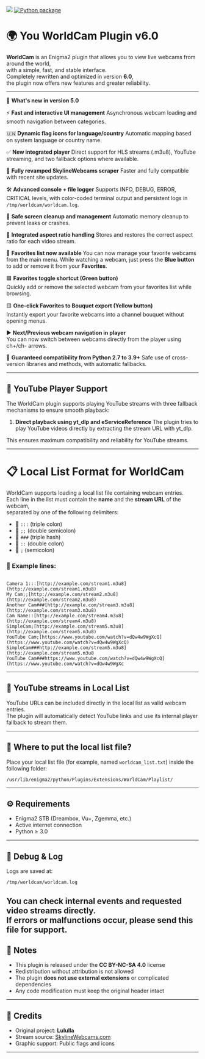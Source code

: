 ![](https://komarev.com/ghpvc/?username=Belfagor2005) [![Python package](https://github.com/Belfagor2005/WorldCam/actions/workflows/pylint.yml/badge.svg)](https://github.com/Belfagor2005/WorldCam/actions/workflows/pylint.yml)

# 🌍 You WorldCam Plugin v6.0

**WorldCam** is an Enigma2 plugin that allows you to view live webcams from around the world,  
with a simple, fast, and stable interface.  
Completely rewritten and optimized in version **6.0**,  
the plugin now offers new features and greater reliability.

---

🚀 **What's new in version 5.0**

⚡️ **Fast and interactive UI management**
Asynchronous webcam loading and smooth navigation between categories.

🇺🇳 **Dynamic flag icons for language/country**
Automatic mapping based on system language or country name.

✅ **New integrated player**
Direct support for HLS streams (.m3u8), YouTube streaming, and two fallback options where available.

🔎 **Fully revamped SkylineWebcams scraper**
Faster and fully compatible with recent site updates.

🛠️ **Advanced console + file logger**
Supports INFO, DEBUG, ERROR, CRITICAL levels, with color-coded terminal output and persistent logs in `/tmp/worldcam/worldcam.log`.

🧹 **Safe screen cleanup and management**
Automatic memory cleanup to prevent leaks or crashes.

🔁 **Integrated aspect ratio handling**
Stores and restores the correct aspect ratio for each video stream.

📁 **Favorites list now available**
You can now manage your favorite webcams from the main menu.
While watching a webcam, just press the **Blue button** to add or remove it from your **Favorites**.

🟩 **Favorites toggle shortcut (Green button)**  
Quickly add or remove the selected webcam from your favorites list while browsing.

🟨 **One-click Favorites to Bouquet export (Yellow button)**  
Instantly export your favorite webcams into a channel bouquet without opening menus.

▶️ **Next/Previous webcam navigation in player**  
You can now switch between webcams directly from the player using ch+/ch- arrows.

🧩 **Guaranteed compatibility from Python 2.7 to 3.9+**
Safe use of cross-version libraries and methods, with automatic fallbacks.

---

## 🎥 YouTube Player Support

The WorldCam plugin supports playing YouTube streams with three fallback mechanisms to ensure smooth playback:

1. **Direct playback using yt\_dlp and eServiceReference**
   The plugin tries to play YouTube videos directly by extracting the stream URL with yt\_dlp.

This ensures maximum compatibility and reliability for YouTube streams.

---

# 📋 Local List Format for WorldCam

WorldCam supports loading a local list file containing webcam entries.  
Each line in the list must contain the **name** and the **stream URL** of the webcam,  
separated by one of the following delimiters:

* 🔹 `:::` (triple colon)  
* 🔹 `;;` (double semicolon)  
* 🔹 `###` (triple hash)  
* 🔹 `::` (double colon)  
* 🔹 `;` (semicolon)  

### 📝 Example lines:

```

Camera 1:::[http://example.com/stream1.m3u8](http://example.com/stream1.m3u8)
My Cam;;[http://example.com/stream2.m3u8](http://example.com/stream2.m3u8)
Another Cam###[http://example.com/stream3.m3u8](http://example.com/stream3.m3u8)
Cam Name::[http://example.com/stream4.m3u8](http://example.com/stream4.m3u8)
SimpleCam;[http://example.com/stream5.m3u8](http://example.com/stream5.m3u8)
YouTube Cam;[https://www.youtube.com/watch?v=dQw4w9WgXcQ](https://www.youtube.com/watch?v=dQw4w9WgXcQ)
SimpleCam###http://example.com/stream5.m3u8](http://example.com/stream5.m3u8
YouTube Cam###https://www.youtube.com/watch?v=dQw4w9WgXcQ](https://www.youtube.com/watch?v=dQw4w9WgXc
```

---

## 🎥 YouTube streams in Local List

YouTube URLs can be included directly in the local list as valid webcam entries.  
The plugin will automatically detect YouTube links and use its internal player fallback to stream them.

---

## 📂 Where to put the local list file?

Place your local list file (for example, named `worldcam_list.txt`) inside the following folder:

```
/usr/lib/enigma2/python/Plugins/Extensions/WorldCam/Playlist/
```

---

## ⚙️ Requirements
- Enigma2 STB (Dreambox, Vu+, Zgemma, etc.)  
- Active internet connection  
- Python ≥ 3.0
---

## 🧪 Debug & Log
Logs are saved at:  

```
/tmp/worldcam/worldcam.log
```

You can check internal events and requested video streams directly.  
If errors or malfunctions occur, please send this file for support.
---

## 📌 Notes

- This plugin is released under the **CC BY-NC-SA 4.0** license  
- Redistribution without attribution is not allowed  
- The plugin **does not use external extensions** or complicated dependencies  
- Any code modification must keep the original header intact

---

## 🙏 Credits

- Original project: **Lululla**  
- Stream source: [SkylineWebcams.com](https://www.skylinewebcams.com)  
- Graphic support: Public flags and icons

---
```

